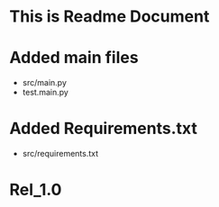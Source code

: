 # This is Readme Document

# Added main files
* src/main.py
* test.main.py

# Added Requirements.txt
* src/requirements.txt

# Rel_1.0